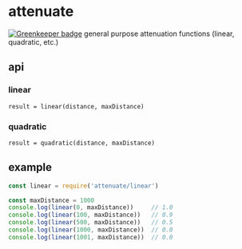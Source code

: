 # attenuate

[![Greenkeeper badge](https://badges.greenkeeper.io/mreinstein/attenuate.svg)](https://greenkeeper.io/)
general purpose attenuation functions (linear, quadratic, etc.)

## api

### linear
`result = linear(distance, maxDistance)`

### quadratic
`result = quadratic(distance, maxDistance)`


## example

```javascript
const linear = require('attenuate/linear')

const maxDistance = 1000
console.log(linear(0, maxDistance))     // 1.0
console.log(linear(100, maxDistance))   // 0.9
console.log(linear(500, maxDistance))   // 0.5
console.log(linear(1000, maxDistance))  // 0.0
console.log(linear(1001, maxDistance))  // 0.0
```
